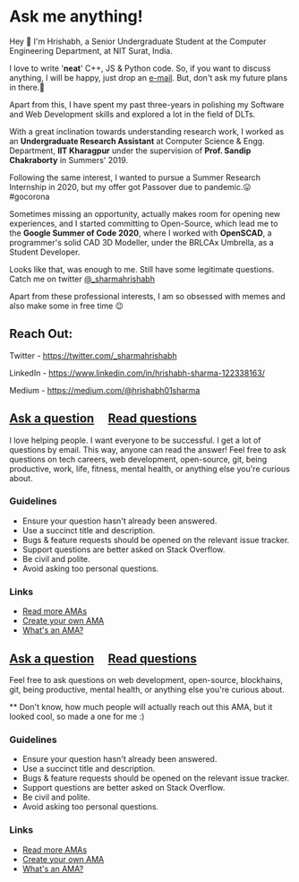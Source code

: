 


# Ask me anything!

Hey :wave:
I'm Hrishabh, a Senior Undergraduate Student at the Computer Engineering Department, at NIT Surat, India.

I love to write '**neat**' C++, JS & Python code. So, if you want to discuss anything, I will be happy, just drop an [e-mail](mailto:hrishabh01sharma@gmail.com). But, don't ask my future plans in there.🤢

Apart from this, I have spent my past three-years in polishing my Software and Web Development skills and explored a lot in the field of DLTs.

With a great inclination towards understanding research work, I worked as an **Undergraduate Research Assistant** at Computer Science & Engg. Department, **IIT Kharagpur** under the supervision of **Prof. Sandip Chakraborty** in Summers' 2019.

Following the same interest, I wanted to pursue a Summer Research Internship in 2020, but my offer got Passover due to pandemic.😛 #gocorona

Sometimes missing an opportunity, actually makes room for opening new experiences, and I started committing to Open-Source, which lead me to the **Google Summer of Code 2020**, where I worked with **OpenSCAD**, a programmer's solid CAD 3D Modeller, under the BRLCAx Umbrella, as a Student Developer.

Looks like that, was enough to me. Still have some legitimate questions. Catch me on twitter [@_sharmahrishabh](https://twitter.com/_sharmahrishabh)

Apart from these professional interests, I am so obsessed with memes and also make some in free time 😉



## Reach Out:

Twitter - https://twitter.com/_sharmahrishabh

LinkedIn - https://www.linkedin.com/in/hrishabh-sharma-122338163/

Medium - https://medium.com/@hrishabh01sharma

## [Ask a question](../../issues/new) &nbsp;&nbsp;&nbsp; [Read questions](../../issues?utf8=%E2%9C%93&q=is%3Aissue%20is%3Aclosed%20sort%3Aupdated-desc%20-label%3Ahidden)

I love helping people. I want everyone to be successful. I get a lot of questions by email. This way, anyone can read the answer!
Feel free to ask questions on tech careers, web development, open-source, git, being productive, work, life, fitness, mental health, or anything else you're curious about.



### Guidelines

- Ensure your question hasn't already been answered.
- Use a succinct title and description.
- Bugs & feature requests should be opened on the relevant issue tracker.
- Support questions are better asked on Stack Overflow.
- Be civil and polite.
- Avoid asking too personal questions.

### Links

- [Read more AMAs](https://github.com/sindresorhus/amas)
- [Create your own AMA](https://github.com/sindresorhus/amas/blob/master/create-ama.md)
- [What's an AMA?](https://en.wikipedia.org/wiki//r/IAmA)


## [Ask a question](../../issues/new) &nbsp;&nbsp;&nbsp; [Read questions](../../issues?utf8=%E2%9C%93&q=is%3Aissue%20is%3Aclosed%20sort%3Aupdated-desc%20-label%3Ahidden)


Feel free to ask questions on  web development, open-source, blockhains, git, being productive, mental health, or anything else you're curious about.

** Don't know, how much people will actually reach out this AMA, but it looked cool, so made a one for me :)

### Guidelines

- Ensure your question hasn't already been answered.
- Use a succinct title and description.
- Bugs & feature requests should be opened on the relevant issue tracker.
- Support questions are better asked on Stack Overflow.
- Be civil and polite.
- Avoid asking too personal questions.

### Links

- [Read more AMAs](https://github.com/sindresorhus/amas)
- [Create your own AMA](https://github.com/sindresorhus/amas/blob/master/create-ama.md)
- [What's an AMA?](https://en.wikipedia.org/wiki//r/IAmA)
